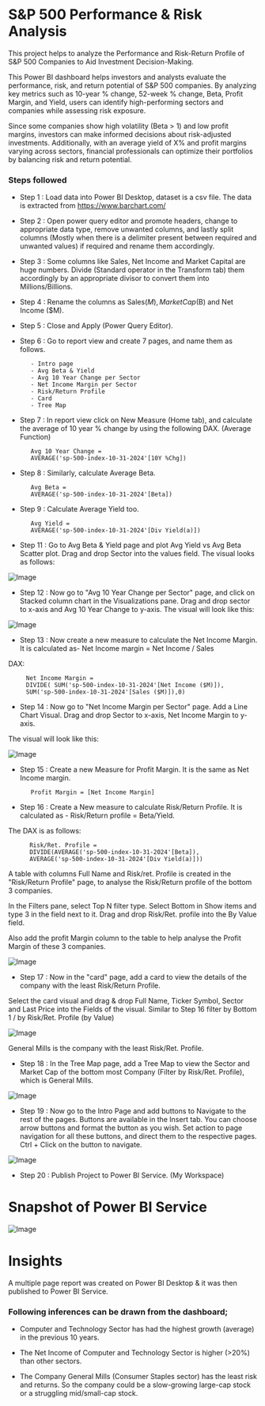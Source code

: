 # S&P 500 Performance & Risk Analysis

This project helps to analyze the Performance and Risk-Return Profile of S&P 500 Companies to Aid Investment Decision-Making. 

This Power BI dashboard helps investors and analysts evaluate the performance, risk, and return potential of S&P 500 companies. By analyzing key metrics such as 10-year % change, 52-week % change, Beta, Profit Margin, and Yield, users can identify high-performing sectors and companies while assessing risk exposure.

Since some companies show high volatility (Beta > 1) and low profit margins, investors can make informed decisions about risk-adjusted investments. Additionally, with an average yield of X% and profit margins varying across sectors, financial professionals can optimize their portfolios by balancing risk and return potential.


### Steps followed 

- Step 1 : Load data into Power BI Desktop, dataset is a csv file. The data is extracted from https://www.barchart.com/
- Step 2 : Open power query editor and promote headers, change to appropriate data type, remove unwanted columns, and lastly split columns (Mostly when there is a delimiter present between required and unwanted values) if required and rename them accordingly.
- Step 3 : Some columns like Sales, Net Income and Market Capital are huge numbers. Divide (Standard operator in the Transform tab) them accordingly by an appropriate divisor to convert them into Millions/Billions.
- Step 4 : Rename the columns as Sales($M), Market Cap ($B) and Net Income ($M).
- Step 5 : Close and Apply (Power Query Editor). 
- Step 6 : Go to report view and create 7 pages, and name them as follows.

         - Intro page
         - Avg Beta & Yield
         - Avg 10 Year Change per Sector
         - Net Income Margin per Sector
         - Risk/Return Profile
         - Card
         - Tree Map
             
- Step 7 : In report view click on New Measure (Home tab), and calculate the average of 10 year % change by using the following DAX. (Average Function)

         Avg 10 Year Change = 
         AVERAGE('sp-500-index-10-31-2024'[10Y %Chg])

- Step 8 : Similarly, calculate Average Beta.

         Avg Beta = 
         AVERAGE('sp-500-index-10-31-2024'[Beta])


- Step 9 : Calculate Average Yield too.
           
         Avg Yield =
         AVERAGE('sp-500-index-10-31-2024'[Div Yield(a)])

- Step 11 : Go to Avg Beta & Yield page and plot Avg Yield vs Avg Beta Scatter plot. Drag and drop Sector into the values field. 
 The visual looks as follows: 

![Image](https://github.com/user-attachments/assets/263e3295-3cf9-4ea1-9694-077a28c14536)

  - Step 12 : Now go to "Avg 10 Year Change per Sector" page, and click on Stacked column chart in the Visualizations pane. Drag and drop sector to x-axis and Avg 10 Year Change to y-axis.
The visual will look like this: 

![Image](https://github.com/user-attachments/assets/3bef9c87-578c-4560-9541-3af02c4287a6)

- Step 13 : Now create a new measure to calculate the Net Income Margin. It is calculated as-
 Net Income margin = Net Income / Sales

DAX:

         Net Income Margin = 
         DIVIDE( SUM('sp-500-index-10-31-2024'[Net Income ($M)]),
         SUM('sp-500-index-10-31-2024'[Sales ($M)]),0) 

- Step 14 : Now go to "Net Income Margin per Sector" page. Add a Line Chart Visual. Drag and drop Sector to x-axis, Net Income Margin to y-axis.

The visual will look like this: 

![Image](https://github.com/user-attachments/assets/c932d342-7f40-4922-a97c-591c5e517114)


        
- Step 15 : Create a new Measure for Profit Margin. It is the same as Net Income margin.

         Profit Margin = [Net Income Margin]
        
 - Step 16 : Create a New measure to calculate Risk/Return Profile. It is calculated as -
Risk/Return profile = Beta/Yield.

The DAX is as follows:
       
          Risk/Ret. Profile = 
          DIVIDE(AVERAGE('sp-500-index-10-31-2024'[Beta]),
          AVERAGE('sp-500-index-10-31-2024'[Div Yield(a)]))
 
 A table with columns Full Name and Risk/ret. Profile is created in the "Risk/Return Profile" page, to analyse the Risk/Return profile of the bottom 3 companies.

In the Filters pane, select Top N filter type. Select Bottom in Show items and type 3 in the field next to it. Drag and drop Risk/Ret. profile into the By Value field.

Also add the profit Margin column to the table to help analyse the Profit Margin of these 3 companies.

![Image](https://github.com/user-attachments/assets/599dcc7e-a6ee-4171-b01d-8314e9e0e7d6)

 - Step 17 : Now in the "card" page, add a card to view the details of the company with the least Risk/Return Profile. 
 
 Select the card visual and drag & drop Full Name, Ticker Symbol, Sector and Last Price into the Fields of the visual. Similar to Step 16 filter by Bottom 1 / by Risk/Ret. Profile (by Value)

 ![Image](https://github.com/user-attachments/assets/56594a21-01c9-4470-8566-6abbac886c9c)

General Mills is the company with the least Risk/Ret. Profile.

- Step 18 : In the Tree Map page, add a Tree Map to view the Sector and Market Cap of the bottom most Company (Filter by Risk/Ret. Profile), which is General Mills.

![Image](https://github.com/user-attachments/assets/d09f11a7-b4ba-4ba2-ae87-49646ba73b88)

- Step 19 : Now go to the Intro Page and add buttons to Navigate to the rest of the pages.
Buttons are available in the Insert tab. You can choose arrow buttons and format the button as you wish. Set action to page navigation for all these buttons, and direct them to the respective pages.
Ctrl + Click on the button to navigate.

![Image](https://github.com/user-attachments/assets/034c10bc-ba8d-4757-9d8c-36bee3c5af5a)

- Step 20 : Publish Project to Power BI Service. (My Workspace)
# Snapshot of Power BI Service
![Image](https://github.com/user-attachments/assets/86e46ae5-17c5-4001-a1e3-3b367039d451)



# Insights

A multiple page report was created on Power BI Desktop & it was then published to Power BI Service.

### Following inferences can be drawn from the dashboard;

 - Computer and Technology Sector has had the highest growth (average) in the previous 10 years.
 - The Net Income of Computer and Technology Sector is higher (>20%) than other sectors.

 - The Company General Mills (Consumer Staples sector) has the least risk and returns. So the company could be a slow-growing large-cap stock or a struggling mid/small-cap stock.
